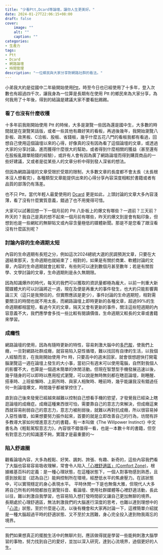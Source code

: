 ```yaml
---
title: "少看Ptt,Dcard等論壇，讓你人生更美好。"
date: 2024-01-27T22:06:15+08:00
draft: false
cover:
    image: ""
    alt: ""
    caption: ""
categories:
- 生產力
tags: 
- Ptt
- Dcard
- 網路論壇
- 時間管理
description: "一位鄉民與大家分享對網路社群的看法。"
---
```


小弟我大約是從國中二年級開始使用[Ptt](https://zh.wikipedia.org/wiki/%E6%89%B9%E8%B8%A2%E8%B8%A2)，時至今日也已經使用了十多年，登入次數也有超過四千次，讓我身為一位算是長期有在使用 Ptt 的鄉民來為大家分享，為何我用了十年後，得到的結論是建議大家不要看批踢踢。

### 看了也沒有什麼收穫
十多年前我剛開始使用 Ptt 的時候，大多是瀏覽一些因為還是國中生，大多數的時間就是在瀏覽笑話版，或者一些其他有趣好笑的看板，再過後幾年，我開始瀏覽八卦板、政黑板、C洽板、股板、省錢板，幾乎什麼五花八門的看板我都有看過，回想自己使用這個論壇以來的心得，好像真的沒有因為看了這個論壇的文章，或透過大家的分享討論，進而獲得什麼很大的幫助，或者得到什麼相關的獲益（甚至還有在股板亂跟單賠錢的經驗），或許有人會有因為廣了網路論壇而得到購買商品的一些好建議，又或者是從某些人的文章分析中得到發人深省的想法。

但因為網路論壇的文章受限於受眾的限制，大多數文章的長度都不會太長（太長根本沒人想看完），各種類型文章能提供出來的心得分享內容深度相較於書籍或者有品質的部落仍有落差。

也不只 Ptt，當代年輕人最愛使用的 [Dcard](https://zh.wikipedia.org/wiki/Dcard) 更是如此，上頭討論的文章大多內容淺薄，看了沒有什麼實質意義，錯過了也不用覺得可惜。

大家可以試著回想一下一個月前的 Ptt 八卦板上的爆文有哪些？一週前？三天前？昨天的？我自己是真的想不起來一個月前有哪些，昨天的爆文到是會有點印象，但想到也是一些網紅的無聊貼文或內容含量極低的媒體新聞。那是不是您看了跟沒看沒有什麼區別呢？

### 討論內容的生命週期太短
內容的生命週期有長短之分，例如這次2024總統大選的民調預測文章，只要在大選結束那天，生命週期也就結束了；相對的，如果是有關於商業、軟體討論的文章，內容的生命週期就會比較常，有些則可以達到數個月甚至數年；若是有關哲學、文學討論的文章，生命週期則是永久無期限。

因為知識爆炸的時代，每天的我們可以獲取的資訊量都極為龐大，以前一則重大新聞媒體大約可以討論將近一週，現在及便是再重大的事件發生，也大約只能影響輿論三天（這只是我預估的，但實際應該是更少），事件討論的生命週期短，相對需要關注的時間也就不用太長，而網路論壇上即時更新的各種文章，超過99%的生命週期都相當短，看過今天的文章，隔天又會有更新的事件，關注這些短週期的內容意義不大，我們應學會多找一些比較有閱讀價值，生命週期又較長的文章或書籍來學習。

### 成癮性
網路論壇的使用，因為有隨時更新的特性，容易刺激大腦中的[多巴胺](https://zh.wikipedia.org/zh-tw/%E5%A4%9A%E5%B7%B4%E8%83%BA)，使我們上癮，一旦對網路社群成癮，就容易陷入惡性循環，難以找回有自律的生活，以我個人經驗而言，在我剛開始使用 Ptt 時，只要高中的週末回家，就會很想趕快打開電腦瀏覽這一週在論壇上發生的大小事，當初只有週末可以使用電腦，自然對我個人的影響不大，也算是一個週末簡單的休閒活動。但現在智慧型手機發展迅速以後，幾乎隨身的可以即時以應用程式瀏覽，可以說是無時無刻都在瞎逛論壇，剛睡醒、搭車時、上班偷懶時、上廁所時、與家人相聚時、睡前時，幾乎能讓我沒有錯過任何一則論壇爆文，時間幾乎都被掌控住了。

直到自己後來發覺已經越來越難以控制自己想看手機的慾望，才發覺我已經染上瞎逛論壇的成癮症。成癮這種東西很可怕，需要靠自己的意志力來解決，但成癮這東西就容易削弱自己的意志力，意志力被削弱後，就難以再對抗成癮，所以很容易掉入惡性循環，如果想要努力振作起來，首要的就是立即改善自己的行為，坊間有許多教導大家如何增進意志力的書籍，有一本叫做《The Willpower Instinct》中文書名為《輕鬆駕馭意志力》，內容很不錯值得一看，也是一本數十年的書籍，但空有對意志力的知識還不夠，實踐才是最重要的～

### 陷入舒適圈
觀看論壇內容，大多為輕鬆、好笑、諷刺、誇張、有趣、新奇的，這些內容我們看了大腦也容易容易吸收理解，常會令人陷入[「心裡舒適區」(Comfort Zone)](https://zh.wikipedia.org/zh-tw/%E8%88%92%E9%80%82%E5%8C%BA)，根據維基百科的定義：是一種心理狀態，在這種狀態下，一個人對事物感到熟悉，且感到放鬆並（認為自己）能夠控制所在環境，經歷低水平的焦慮壓力。在該狀態中，可以實現穩定的身心表現水平。
平時休閒一下是也無傷大雅，但現代人大多將自己所有的時間都放在瀏覽抖音、看論壇、使用社群媒體等心裡舒適活動，長此以往，難以刺激自我學習，也容易陷入想打發時間卻又讓自己更加無聊的境界。
長期處於心理舒適區，無法刺激我們的大腦進行深度的思考，也難以達到理想中的「[心流](https://zh.wikipedia.org/wiki/%E5%BF%83%E6%B5%81%E7%90%86%E8%AB%96)」狀態，至於什麼是心流，以後有機會和大家再討論一下，這裡簡單介紹就是一種大腦超過平時的舒適狀態、又不至於太困難，身心完全投入達到物我兩忘的境界。

-------------------------------------------------

我們如果想真正的擺脫生活中的無聊片刻，應該做得就是學習一些能夠刺激大腦學習的事物，努力找到自己的愛好，並加以深入研究，達到心流境界，過個更好的人生。




